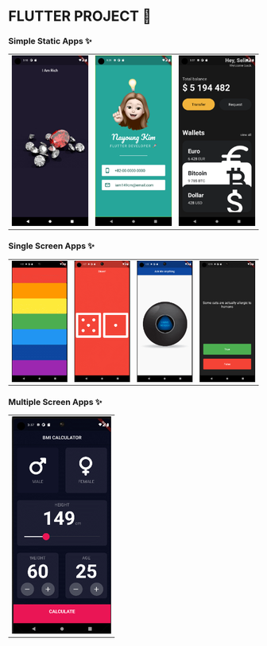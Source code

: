 # FLUTTER PROJECT 🥳

### Simple Static Apps ✨
<table><tr>
<td><img src="https://github.com/iam149cm/flutter/blob/master/img/10_iamrich.png?raw=true" style="width:200px"> 
</td>
<td><img src="https://github.com/iam149cm/flutter/blob/master/img/11_micard.png?raw=true" style="width:200px"> </td> <td><img src="https://github.com/iam149cm/flutter/blob/master/img/02_currency.png?raw=true" style="width:200px"> </td> 

</tr></table>

### Single Screen Apps ✨
<table><tr>
<td><img src="https://github.com/iam149cm/flutter/blob/master/img/14_xylophone.gif?raw=true" style="width:200px"> </td>
<td><img src="https://github.com/iam149cm/flutter/blob/master/img/12_dicee.gif?raw=true" style="width:200px"></td> 
<td><img src="https://github.com/iam149cm/flutter/blob/master/img/13_magicball.gif?raw=true" style="width:200px"></td>
<td><img src="https://github.com/iam149cm/flutter/blob/master/img/15_quizzler.gif?raw=true" style="width:200px"> 
</td>

</tr></table>

### Multiple Screen Apps ✨
<table><tr><td><img src="https://github.com/iam149cm/flutter/blob/master/img/16_bmicalculator.gif?raw=true" style="width:200px"> 
</td>
 </tr></table>